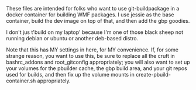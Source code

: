 These files are intended for folks who want to use git-buildpackage
in a docker container for building WMF packages.  I use jessie as
the base container, build the dev image on top of that, and then add
the gbp goodies.

I don't jus t'build on my laptop' because I'm one of those black sheep
not running debian or ubuntu or another deb-based distro.

Note that this has MY settings in here, for MY convenience.  If, for
some strange reason, you want to use this, be sure to replace all the
cruft in bashrc_addons and root_gitconfig appropriately; you will also
want to set up your volumes for the pbuilder cache, the gbp build
area, and your git repos used for builds, and then fix up the volume
mounts in create-pbuild-container.sh appropriately.

